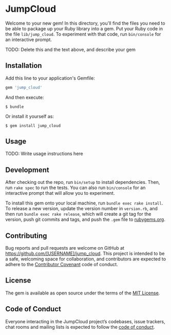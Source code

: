 # JumpCloud

Welcome to your new gem! In this directory, you'll find the files you need to be able to package up your Ruby library into a gem. Put your Ruby code in the file `lib/jump_cloud`. To experiment with that code, run `bin/console` for an interactive prompt.

TODO: Delete this and the text above, and describe your gem

## Installation

Add this line to your application's Gemfile:

```ruby
gem 'jump_cloud'
```

And then execute:

    $ bundle

Or install it yourself as:

    $ gem install jump_cloud

## Usage

TODO: Write usage instructions here

## Development

After checking out the repo, run `bin/setup` to install dependencies. Then, run `rake spec` to run the tests. You can also run `bin/console` for an interactive prompt that will allow you to experiment.

To install this gem onto your local machine, run `bundle exec rake install`. To release a new version, update the version number in `version.rb`, and then run `bundle exec rake release`, which will create a git tag for the version, push git commits and tags, and push the `.gem` file to [rubygems.org](https://rubygems.org).

## Contributing

Bug reports and pull requests are welcome on GitHub at https://github.com/[USERNAME]/jump_cloud. This project is intended to be a safe, welcoming space for collaboration, and contributors are expected to adhere to the [Contributor Covenant](http://contributor-covenant.org) code of conduct.

## License

The gem is available as open source under the terms of the [MIT License](https://opensource.org/licenses/MIT).

## Code of Conduct

Everyone interacting in the JumpCloud project’s codebases, issue trackers, chat rooms and mailing lists is expected to follow the [code of conduct](https://github.com/[USERNAME]/jump_cloud/blob/master/CODE_OF_CONDUCT.md).
